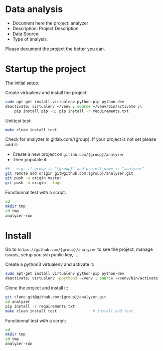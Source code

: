 # Data analysis
- Document here the project: analyzer
- Description: Project Description
- Data Source:
- Type of analysis:

Please document the project the better you can.

# Startup the project

The initial setup.

Create virtualenv and install the project:
```bash
sudo apt-get install virtualenv python-pip python-dev
deactivate; virtualenv ~/venv ; source ~/venv/bin/activate ;\
    pip install pip -U; pip install -r requirements.txt
```

Unittest test:
```bash
make clean install test
```

Check for analyzer in gitlab.com/{group}.
If your project is not set please add it:

- Create a new project on `gitlab.com/{group}/analyzer`
- Then populate it:

```bash
##   e.g. if group is "{group}" and project_name is "analyzer"
git remote add origin git@github.com:{group}/analyzer.git
git push -u origin master
git push -u origin --tags
```

Functionnal test with a script:

```bash
cd
mkdir tmp
cd tmp
analyzer-run
```

# Install

Go to `https://github.com/{group}/analyzer` to see the project, manage issues,
setup you ssh public key, ...

Create a python3 virtualenv and activate it:

```bash
sudo apt-get install virtualenv python-pip python-dev
deactivate; virtualenv -ppython3 ~/venv ; source ~/venv/bin/activate
```

Clone the project and install it:

```bash
git clone git@github.com:{group}/analyzer.git
cd analyzer
pip install -r requirements.txt
make clean install test                # install and test
```
Functionnal test with a script:

```bash
cd
mkdir tmp
cd tmp
analyzer-run
```
